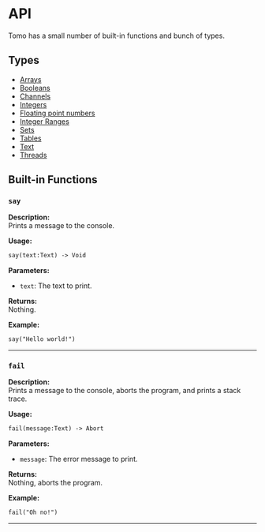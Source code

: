 # API

Tomo has a small number of built-in functions and bunch of types.

## Types

- [Arrays](arrays.md)
- [Booleans](booleans.md)
- [Channels](channels.md)
- [Integers](integers.md)
- [Floating point numbers](nums.md)
- [Integer Ranges](ranges.md)
- [Sets](sets.md)
- [Tables](tables.md)
- [Text](text.md)
- [Threads](threads.md)

## Built-in Functions

### `say`

**Description:**  
Prints a message to the console.

**Usage:**  
```markdown
say(text:Text) -> Void
```

**Parameters:**

- `text`: The text to print.

**Returns:**  
Nothing.

**Example:**  
```markdown
say("Hello world!")
```

---

### `fail`

**Description:**  
Prints a message to the console, aborts the program, and prints a stack trace.

**Usage:**  
```markdown
fail(message:Text) -> Abort
```

**Parameters:**

- `message`: The error message to print.

**Returns:**  
Nothing, aborts the program.

**Example:**  
```markdown
fail("Oh no!")
```

---

